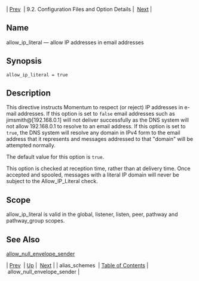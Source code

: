 | [Prev](conf.ref.alias_schemes)  | 9.2. Configuration Files and Option Details |  [Next](conf.ref.allow_null_envelope_sender.php) |

<a name="conf.ref.allow_ip_literal"></a>
## Name

allow_ip_literal — allow IP addresses in email addresses

## Synopsis

`allow_ip_literal = true`

<a name="idp7465456"></a>
## Description

This directive instructs Momentum to respect (or reject) IP addresses in e-mail addresses. If this option is set to `false` email addresses such as jimsmith@[192.168.0.1] will not deliver successfully as the DNS system will not allow 192.168.0.1 to resolve to an email address. If this option is set to `true`, the DNS system will resolve any domain in IPv4 form to the email address that it represents and messages addressed to that "domain" will be attempted normally.

The default value for this option is `true`.

This option is checked at reception time, rather than at delivery time. Once accepted and spooled, messages with a literal IP domain will never be subject to the Allow_IP_Literal check.

<a name="idp7470192"></a>
## Scope

allow_ip_literal is valid in the global, listener, listen, peer, pathway and pathway_group scopes.

<a name="idp7471888"></a>
## See Also

[allow_null_envelope_sender](conf.ref.allow_null_envelope_sender "allow_null_envelope_sender")

| [Prev](conf.ref.alias_schemes)  | [Up](conf.ref.files.php) |  [Next](conf.ref.allow_null_envelope_sender.php) |
| alias_schemes  | [Table of Contents](index) |  allow_null_envelope_sender |
